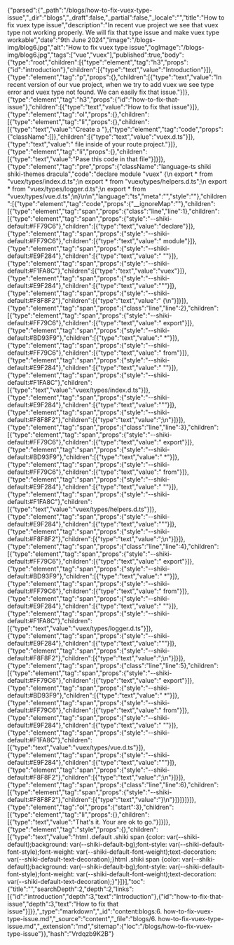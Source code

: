 {"parsed":{"_path":"/blogs/how-to-fix-vuex-type-issue","_dir":"blogs","_draft":false,"_partial":false,"_locale":"","title":"How to fix vuex type issue","description":"In recent vue project we see that vuex type not working properly. We will fix that type issue and make vuex type workable","date":"9th June 2024","image":"/blogs-img/blog6.jpg","alt":"How to fix vuex type issue","ogImage":"/blogs-img/blog6.jpg","tags":["vue","vuex"],"published":true,"body":{"type":"root","children":[{"type":"element","tag":"h3","props":{"id":"introduction"},"children":[{"type":"text","value":"Introduction"}]},{"type":"element","tag":"p","props":{},"children":[{"type":"text","value":"In recent version of our vue project, when we try to add vuex we see type error and vuex type not found. We can easily fix that issue."}]},{"type":"element","tag":"h3","props":{"id":"how-to-fix-that-issue"},"children":[{"type":"text","value":"How to fix that issue"}]},{"type":"element","tag":"ol","props":{},"children":[{"type":"element","tag":"li","props":{},"children":[{"type":"text","value":"Create a "},{"type":"element","tag":"code","props":{"className":[]},"children":[{"type":"text","value":"vuex.d.ts"}]},{"type":"text","value":" file inside of your route project."}]},{"type":"element","tag":"li","props":{},"children":[{"type":"text","value":"Pase this code in that file"}]}]},{"type":"element","tag":"pre","props":{"className":"language-ts shiki shiki-themes dracula","code":"declare module \"vuex\" {\n  export * from \"vuex/types/index.d.ts\";\n  export * from \"vuex/types/helpers.d.ts\";\n  export * from \"vuex/types/logger.d.ts\";\n  export * from \"vuex/types/vue.d.ts\";\n}\n\n","language":"ts","meta":"","style":""},"children":[{"type":"element","tag":"code","props":{"__ignoreMap":""},"children":[{"type":"element","tag":"span","props":{"class":"line","line":1},"children":[{"type":"element","tag":"span","props":{"style":"--shiki-default:#FF79C6"},"children":[{"type":"text","value":"declare"}]},{"type":"element","tag":"span","props":{"style":"--shiki-default:#FF79C6"},"children":[{"type":"text","value":" module"}]},{"type":"element","tag":"span","props":{"style":"--shiki-default:#E9F284"},"children":[{"type":"text","value":" \""}]},{"type":"element","tag":"span","props":{"style":"--shiki-default:#F1FA8C"},"children":[{"type":"text","value":"vuex"}]},{"type":"element","tag":"span","props":{"style":"--shiki-default:#E9F284"},"children":[{"type":"text","value":"\""}]},{"type":"element","tag":"span","props":{"style":"--shiki-default:#F8F8F2"},"children":[{"type":"text","value":" {\n"}]}]},{"type":"element","tag":"span","props":{"class":"line","line":2},"children":[{"type":"element","tag":"span","props":{"style":"--shiki-default:#FF79C6"},"children":[{"type":"text","value":"  export"}]},{"type":"element","tag":"span","props":{"style":"--shiki-default:#BD93F9"},"children":[{"type":"text","value":" *"}]},{"type":"element","tag":"span","props":{"style":"--shiki-default:#FF79C6"},"children":[{"type":"text","value":" from"}]},{"type":"element","tag":"span","props":{"style":"--shiki-default:#E9F284"},"children":[{"type":"text","value":" \""}]},{"type":"element","tag":"span","props":{"style":"--shiki-default:#F1FA8C"},"children":[{"type":"text","value":"vuex/types/index.d.ts"}]},{"type":"element","tag":"span","props":{"style":"--shiki-default:#E9F284"},"children":[{"type":"text","value":"\""}]},{"type":"element","tag":"span","props":{"style":"--shiki-default:#F8F8F2"},"children":[{"type":"text","value":";\n"}]}]},{"type":"element","tag":"span","props":{"class":"line","line":3},"children":[{"type":"element","tag":"span","props":{"style":"--shiki-default:#FF79C6"},"children":[{"type":"text","value":"  export"}]},{"type":"element","tag":"span","props":{"style":"--shiki-default:#BD93F9"},"children":[{"type":"text","value":" *"}]},{"type":"element","tag":"span","props":{"style":"--shiki-default:#FF79C6"},"children":[{"type":"text","value":" from"}]},{"type":"element","tag":"span","props":{"style":"--shiki-default:#E9F284"},"children":[{"type":"text","value":" \""}]},{"type":"element","tag":"span","props":{"style":"--shiki-default:#F1FA8C"},"children":[{"type":"text","value":"vuex/types/helpers.d.ts"}]},{"type":"element","tag":"span","props":{"style":"--shiki-default:#E9F284"},"children":[{"type":"text","value":"\""}]},{"type":"element","tag":"span","props":{"style":"--shiki-default:#F8F8F2"},"children":[{"type":"text","value":";\n"}]}]},{"type":"element","tag":"span","props":{"class":"line","line":4},"children":[{"type":"element","tag":"span","props":{"style":"--shiki-default:#FF79C6"},"children":[{"type":"text","value":"  export"}]},{"type":"element","tag":"span","props":{"style":"--shiki-default:#BD93F9"},"children":[{"type":"text","value":" *"}]},{"type":"element","tag":"span","props":{"style":"--shiki-default:#FF79C6"},"children":[{"type":"text","value":" from"}]},{"type":"element","tag":"span","props":{"style":"--shiki-default:#E9F284"},"children":[{"type":"text","value":" \""}]},{"type":"element","tag":"span","props":{"style":"--shiki-default:#F1FA8C"},"children":[{"type":"text","value":"vuex/types/logger.d.ts"}]},{"type":"element","tag":"span","props":{"style":"--shiki-default:#E9F284"},"children":[{"type":"text","value":"\""}]},{"type":"element","tag":"span","props":{"style":"--shiki-default:#F8F8F2"},"children":[{"type":"text","value":";\n"}]}]},{"type":"element","tag":"span","props":{"class":"line","line":5},"children":[{"type":"element","tag":"span","props":{"style":"--shiki-default:#FF79C6"},"children":[{"type":"text","value":"  export"}]},{"type":"element","tag":"span","props":{"style":"--shiki-default:#BD93F9"},"children":[{"type":"text","value":" *"}]},{"type":"element","tag":"span","props":{"style":"--shiki-default:#FF79C6"},"children":[{"type":"text","value":" from"}]},{"type":"element","tag":"span","props":{"style":"--shiki-default:#E9F284"},"children":[{"type":"text","value":" \""}]},{"type":"element","tag":"span","props":{"style":"--shiki-default:#F1FA8C"},"children":[{"type":"text","value":"vuex/types/vue.d.ts"}]},{"type":"element","tag":"span","props":{"style":"--shiki-default:#E9F284"},"children":[{"type":"text","value":"\""}]},{"type":"element","tag":"span","props":{"style":"--shiki-default:#F8F8F2"},"children":[{"type":"text","value":";\n"}]}]},{"type":"element","tag":"span","props":{"class":"line","line":6},"children":[{"type":"element","tag":"span","props":{"style":"--shiki-default:#F8F8F2"},"children":[{"type":"text","value":"}\n"}]}]}]}]},{"type":"element","tag":"ol","props":{"start":3},"children":[{"type":"element","tag":"li","props":{},"children":[{"type":"text","value":"That's it. Your are ok to go."}]}]},{"type":"element","tag":"style","props":{},"children":[{"type":"text","value":"html .default .shiki span {color: var(--shiki-default);background: var(--shiki-default-bg);font-style: var(--shiki-default-font-style);font-weight: var(--shiki-default-font-weight);text-decoration: var(--shiki-default-text-decoration);}html .shiki span {color: var(--shiki-default);background: var(--shiki-default-bg);font-style: var(--shiki-default-font-style);font-weight: var(--shiki-default-font-weight);text-decoration: var(--shiki-default-text-decoration);}"}]}],"toc":{"title":"","searchDepth":2,"depth":2,"links":[{"id":"introduction","depth":3,"text":"Introduction"},{"id":"how-to-fix-that-issue","depth":3,"text":"How to fix that issue"}]}},"_type":"markdown","_id":"content:blogs:6. how-to-fix-vuex-type-issue.md","_source":"content","_file":"blogs/6. how-to-fix-vuex-type-issue.md","_extension":"md","sitemap":{"loc":"/blogs/how-to-fix-vuex-type-issue"}},"hash":"Vrdqzb9K2B"}
